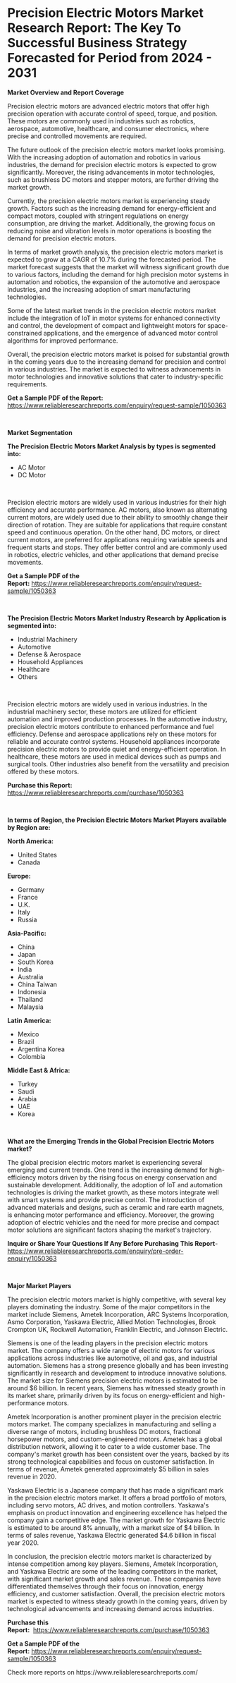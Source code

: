 <p><h1>Precision Electric Motors Market Research Report: The Key To Successful Business Strategy Forecasted for Period from 2024 - 2031</h1></p><p><strong>Market Overview and Report Coverage</strong></p>
<p><p>Precision electric motors are advanced electric motors that offer high precision operation with accurate control of speed, torque, and position. These motors are commonly used in industries such as robotics, aerospace, automotive, healthcare, and consumer electronics, where precise and controlled movements are required.</p><p>The future outlook of the precision electric motors market looks promising. With the increasing adoption of automation and robotics in various industries, the demand for precision electric motors is expected to grow significantly. Moreover, the rising advancements in motor technologies, such as brushless DC motors and stepper motors, are further driving the market growth.</p><p>Currently, the precision electric motors market is experiencing steady growth. Factors such as the increasing demand for energy-efficient and compact motors, coupled with stringent regulations on energy consumption, are driving the market. Additionally, the growing focus on reducing noise and vibration levels in motor operations is boosting the demand for precision electric motors.</p><p>In terms of market growth analysis, the precision electric motors market is expected to grow at a CAGR of 10.7% during the forecasted period. The market forecast suggests that the market will witness significant growth due to various factors, including the demand for high precision motor systems in automation and robotics, the expansion of the automotive and aerospace industries, and the increasing adoption of smart manufacturing technologies.</p><p>Some of the latest market trends in the precision electric motors market include the integration of IoT in motor systems for enhanced connectivity and control, the development of compact and lightweight motors for space-constrained applications, and the emergence of advanced motor control algorithms for improved performance.</p><p>Overall, the precision electric motors market is poised for substantial growth in the coming years due to the increasing demand for precision and control in various industries. The market is expected to witness advancements in motor technologies and innovative solutions that cater to industry-specific requirements.</p></p>
<p><strong>Get a Sample PDF of the Report:</strong> <a href="https://www.reliableresearchreports.com/enquiry/request-sample/1050363">https://www.reliableresearchreports.com/enquiry/request-sample/1050363</a></p>
<p>&nbsp;</p>
<p><strong>Market Segmentation</strong></p>
<p><strong>The Precision Electric Motors Market Analysis by types is segmented into:</strong></p>
<p><ul><li>AC Motor</li><li>DC Motor</li></ul></p>
<p>&nbsp;</p>
<p><p>Precision electric motors are widely used in various industries for their high efficiency and accurate performance. AC motors, also known as alternating current motors, are widely used due to their ability to smoothly change their direction of rotation. They are suitable for applications that require constant speed and continuous operation. On the other hand, DC motors, or direct current motors, are preferred for applications requiring variable speeds and frequent starts and stops. They offer better control and are commonly used in robotics, electric vehicles, and other applications that demand precise movements.</p></p>
<p><strong>Get a Sample PDF of the Report:</strong>&nbsp;<a href="https://www.reliableresearchreports.com/enquiry/request-sample/1050363">https://www.reliableresearchreports.com/enquiry/request-sample/1050363</a></p>
<p>&nbsp;</p>
<p><strong>The Precision Electric Motors Market Industry Research by Application is segmented into:</strong></p>
<p><ul><li>Industrial Machinery</li><li>Automotive</li><li>Defense & Aerospace</li><li>Household Appliances</li><li>Healthcare</li><li>Others</li></ul></p>
<p>&nbsp;</p>
<p><p>Precision electric motors are widely used in various industries. In the industrial machinery sector, these motors are utilized for efficient automation and improved production processes. In the automotive industry, precision electric motors contribute to enhanced performance and fuel efficiency. Defense and aerospace applications rely on these motors for reliable and accurate control systems. Household appliances incorporate precision electric motors to provide quiet and energy-efficient operation. In healthcare, these motors are used in medical devices such as pumps and surgical tools. Other industries also benefit from the versatility and precision offered by these motors.</p></p>
<p><strong>Purchase this Report:</strong>&nbsp; <a href="https://www.reliableresearchreports.com/purchase/1050363">https://www.reliableresearchreports.com/purchase/1050363</a></p>
<p>&nbsp;</p>
<p><strong>In terms of Region, the Precision Electric Motors Market Players available by Region are:</strong></p>
<p>
    <p> <strong> North America: </strong>
        <ul>
            <li>United States</li>
            <li>Canada</li>
        </ul>
        </p> 
    <p> <strong> Europe: </strong>
        <ul>
            <li>Germany</li>
            <li>France</li>
            <li>U.K.</li>
            <li>Italy</li>
            <li>Russia</li>
        </ul>
        </p> 
    <p> <strong> Asia-Pacific: </strong>
        <ul>
            <li>China</li>
            <li>Japan</li>
            <li>South Korea</li>
            <li>India</li>
            <li>Australia</li>
            <li>China Taiwan</li>
            <li>Indonesia</li>
            <li>Thailand</li>
            <li>Malaysia</li>
        </ul>
        </p> 
    <p> <strong> Latin America: </strong>
        <ul>
            <li>Mexico</li>
            <li>Brazil</li>
            <li>Argentina Korea</li>
            <li>Colombia</li>
        </ul>
        </p> 
    <p> <strong> Middle East & Africa: </strong>
        <ul>
            <li>Turkey</li>
            <li>Saudi</li>
            <li>Arabia</li>
            <li>UAE</li>
            <li>Korea</li>
        </ul>
    </p>
    </p>
<p>&nbsp;</p>
<p><strong>What are the Emerging Trends in the Global Precision Electric Motors market?</strong></p>
<p><p>The global precision electric motors market is experiencing several emerging and current trends. One trend is the increasing demand for high-efficiency motors driven by the rising focus on energy conservation and sustainable development. Additionally, the adoption of IoT and automation technologies is driving the market growth, as these motors integrate well with smart systems and provide precise control. The introduction of advanced materials and designs, such as ceramic and rare earth magnets, is enhancing motor performance and efficiency. Moreover, the growing adoption of electric vehicles and the need for more precise and compact motor solutions are significant factors shaping the market's trajectory.</p></p>
<p><strong>Inquire or Share Your Questions If Any Before Purchasing This Report</strong>- <a href="https://www.reliableresearchreports.com/enquiry/pre-order-enquiry/1050363">https://www.reliableresearchreports.com/enquiry/pre-order-enquiry/1050363</a></p>
<p>&nbsp;</p>
<p><strong>Major Market Players</strong></p>
<p><p>The precision electric motors market is highly competitive, with several key players dominating the industry. Some of the major competitors in the market include Siemens, Ametek Incorporation, ARC Systems Incorporation, Asmo Corporation, Yaskawa Electric, Allied Motion Technologies, Brook Crompton UK, Rockwell Automation, Franklin Electric, and Johnson Electric.</p><p>Siemens is one of the leading players in the precision electric motors market. The company offers a wide range of electric motors for various applications across industries like automotive, oil and gas, and industrial automation. Siemens has a strong presence globally and has been investing significantly in research and development to introduce innovative solutions. The market size for Siemens precision electric motors is estimated to be around $6 billion. In recent years, Siemens has witnessed steady growth in its market share, primarily driven by its focus on energy-efficient and high-performance motors.</p><p>Ametek Incorporation is another prominent player in the precision electric motors market. The company specializes in manufacturing and selling a diverse range of motors, including brushless DC motors, fractional horsepower motors, and custom-engineered motors. Ametek has a global distribution network, allowing it to cater to a wide customer base. The company's market growth has been consistent over the years, backed by its strong technological capabilities and focus on customer satisfaction. In terms of revenue, Ametek generated approximately $5 billion in sales revenue in 2020.</p><p>Yaskawa Electric is a Japanese company that has made a significant mark in the precision electric motors market. It offers a broad portfolio of motors, including servo motors, AC drives, and motion controllers. Yaskawa's emphasis on product innovation and engineering excellence has helped the company gain a competitive edge. The market growth for Yaskawa Electric is estimated to be around 8% annually, with a market size of $4 billion. In terms of sales revenue, Yaskawa Electric generated $4.6 billion in fiscal year 2020.</p><p>In conclusion, the precision electric motors market is characterized by intense competition among key players. Siemens, Ametek Incorporation, and Yaskawa Electric are some of the leading competitors in the market, with significant market growth and sales revenue. These companies have differentiated themselves through their focus on innovation, energy efficiency, and customer satisfaction. Overall, the precision electric motors market is expected to witness steady growth in the coming years, driven by technological advancements and increasing demand across industries.</p></p>
<p><strong>Purchase this Report:</strong>&nbsp;&nbsp;<a href="https://www.reliableresearchreports.com/purchase/1050363">https://www.reliableresearchreports.com/purchase/1050363</a></p>
<p></p>
<p><strong>Get a Sample PDF of the Report:</strong>&nbsp;<a href="https://www.reliableresearchreports.com/enquiry/request-sample/1050363">https://www.reliableresearchreports.com/enquiry/request-sample/1050363</a></p>
<p>Check more reports on https://www.reliableresearchreports.com/</p>
